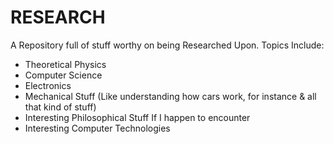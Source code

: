 # RESEARCH
A Repository full of stuff worthy on being Researched Upon.
Topics Include:
- Theoretical Physics
- Computer Science
- Electronics
- Mechanical Stuff (Like understanding how cars work, for instance & all that kind of stuff)
- Interesting Philosophical Stuff If I happen to encounter
- Interesting Computer Technologies


